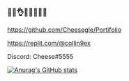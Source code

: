 ### 🧀🧀👌🧀🔥🔥🧀💯

https://github.com/Cheesegle/Portifolio

https://replit.com/@collin9ex

Discord: Cheese#5555

[![Anurag's GitHub stats](https://github-readme-stats.vercel.app/api?username=Cheesegle&show_icons=true&theme=radical)](https://github.com/anuraghazra/github-readme-stats)
